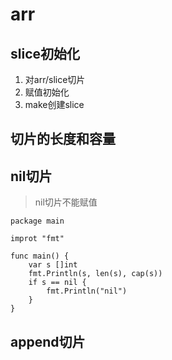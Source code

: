 # arr

## slice初始化
1. 对arr/slice切片
2. 赋值初始化
3. make创建slice


## 切片的长度和容量


## nil切片
> nil切片不能赋值
```golang
package main

improt "fmt"

func main() {
	var s []int
	fmt.Println(s, len(s), cap(s))
	if s == nil {
		fmt.Println("nil")
	}
}

```

## append切片

